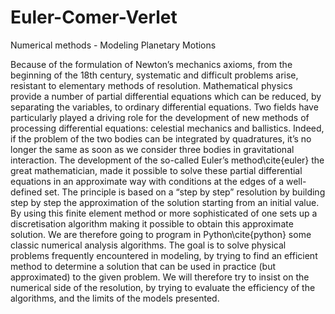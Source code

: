 # Euler-Comer-Verlet
Numerical methods - Modeling Planetary Motions

Because of the formulation of Newton’s mechanics axioms, from the beginning of the 18th century, systematic and difficult problems arise, resistant to elementary methods of resolution. Mathematical physics provide a number of partial differential equations which can be reduced, by separating the variables, to ordinary differential equations. Two fields have particularly played a driving role for the development of new methods of processing differential equations: celestial mechanics and ballistics. Indeed, if the problem of the two bodies can be integrated by quadratures, it’s no longer the same as soon as we consider three bodies in gravitational interaction.
The development of the so-called Euler’s method\cite{euler} the great mathematician, made it possible to solve these partial differential equations in an approximate way with conditions at the edges of a well-defined set. The principle is based on a “step by step” resolution by building step by step the approximation of the solution starting from an initial value. By using this finite element method or more sophisticated of one sets up a discretisation algorithm making it possible to obtain this approximate solution. We are therefore going to program in Python\cite{python}  some classic numerical analysis algorithms. The goal is to solve physical problems frequently encountered in modeling, by trying to find an efficient method to determine a solution that can be used in practice (but approximated) to the given problem. We will therefore try to insist on the numerical side of the resolution, by trying to evaluate the efficiency of the algorithms, and the limits of the models presented.

